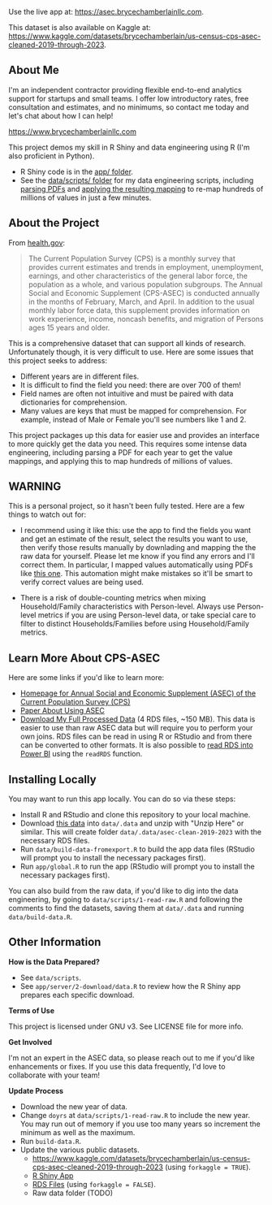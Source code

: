 Use the live app at: https://asec.brycechamberlainllc.com.

This dataset is also available on Kaggle at: https://www.kaggle.com/datasets/brycechamberlain/us-census-cps-asec-cleaned-2019-through-2023. 

## About Me

I'm an independent contractor providing flexible end-to-end analytics support for startups and small teams. I offer low introductory rates, free consultation and estimates, and no minimums, so contact me today and let's chat about how I can help!

https://www.brycechamberlainllc.com

This project demos my skill in R Shiny and data engineering using R (I'm also proficient in Python). 

* R Shiny code is in the [app/ folder](https://github.com/superchordate/ASEC-census-helper/tree/main/app).
* See the [data/scripts/ folder](https://github.com/superchordate/ASEC-census-helper/tree/main/data/scripts) for my data engineering scripts, including [parsing PDFs](https://github.com/superchordate/ASEC-census-helper/blob/main/data/scripts/2-data-dictionary.R) and [applying the resulting mapping](https://github.com/superchordate/ASEC-census-helper/blob/main/data/scripts/3-aggregate-clean.R) to re-map hundreds of millions of values in just a few minutes.

## About the Project

From [health.gov](https://health.gov/healthypeople/objectives-and-data/data-sources-and-methods/data-sources/current-population-survey-annual-social-and-economic-supplement-cps-asec):

> The Current Population Survey (CPS) is a monthly survey that provides current estimates and trends in employment, unemployment, earnings, and  other characteristics of the general labor force, the population as a  whole, and various population subgroups. The Annual Social and Economic  Supplement (CPS-ASEC) is conducted annually in the months of February, March, and April. In addition to the usual monthly labor force data, this supplement provides information on work experience, income, noncash benefits, and migration of Persons ages 15 years and older.

This is a comprehensive dataset that can support all kinds of research. Unfortunately though, it is very difficult to use. Here are some issues that this project seeks to address:

* Different years are in different files.
* It is difficult to find the field you need: there are over 700 of them!
* Field names are often not intuitive and must be paired with data dictionaries for comprehension. 
* Many values are keys that must be mapped for comprehension. For example, instead of Male or Female you'll see numbers like 1 and 2.

This project packages up this data for easier use and provides an interface to more quickly get the data you need. This requires some intense data engineering, including parsing a PDF for each year to get the value mappings, and applying this to map hundreds of millions of values. 

## WARNING

This is a personal project, so it hasn't been fully tested. Here are a few things to watch out for:

* I recommend using it like this: use the app to find the fields you want and get an estimate of the result, select the results you want to use, then verify those results manually by downlading and mapping the the raw data for yourself. Please let me know if you find any errors and I'll correct them. In particular, I mapped values automatically using PDFs like [this one](https://www2.census.gov/programs-surveys/cps/datasets/2023/march/asec2023_ddl_pub_full.pdf). This automation might make mistakes so it'll be smart to verify correct values are being used.

* There is a risk of double-counting metrics when mixing Household/Family characteristics with Person-level. Always use Person-level metrics if you are using Person-level data, or take special care to filter to distinct Households/Families before using Household/Family metrics. 

## Learn More About CPS-ASEC

Here are some links if you'd like to learn more:

* [Homepage for Annual Social and Economic Supplement (ASEC) of the Current Population Survey (CPS)](https://www.census.gov/programs-surveys/saipe/guidance/model-input-data/cpsasec.html)
* [Paper About Using ASEC](https://cps.ipums.org/cps/resources/linking/4.workingpaper16.pdf)
* [Download My Full Processed Data](https://storage.googleapis.com/data-downloads-by-bryce/asec-clean-2020-2024-rds.zip) (4 RDS files, ~150 MB). This data is easier to use than raw ASEC data but will require you to perform your own joins. RDS files can be read in using R or RStudio and from there can be converted to other formats. It is also possible to [read RDS into Power BI](https://www.sqlshack.com/import-data-using-r-in-power-bi/) using the `readRDS` function.

## Installing Locally

You may want to run this app locally. You can do so via these steps:

* Install R and RStudio and clone this repository to your local machine.
* Download [this data](https://storage.googleapis.com/data-downloads-by-bryce/asec-clean-2020-2024-rds.zip) into `data/.data` and unzip with "Unzip Here" or similar. This will create folder `data/.data/asec-clean-2019-2023` with the necessary RDS files. 
* Run `data/build-data-fromexport.R` to build the app data files (RStudio will prompt you to install the necessary packages first).
* Run `app/global.R` to run the app (RStudio will prompt you to install the necessary packages first).

You can also build from the raw data, if you'd like to dig into the data engineering, by going to `data/scripts/1-read-raw.R` and following the comments to find the datasets, saving them at `data/.data` and running `data/build-data.R`.

## Other Information

**How is the Data Prepared?**

* See `data/scripts`.
* See `app/server/2-download/data.R` to review how the R Shiny app prepares each specific download. 

**Terms of Use**

This project is licensed under GNU v3. See LICENSE file for more info. 

**Get Involved**

I'm not an expert in the ASEC data, so please reach out to me if you'd like enhancements or fixes. If you use this data frequently, I'd love to collaborate with your team!  

**Update Process**

* Download the new year of data. 
* Change `doyrs` at `data/scripts/1-read-raw.R` to include the new year. You may run out of memory if you use too many years so increment the minimum as well as the maximum. 
* Run `build-data.R`. 
* Update the various public datasets. 
   - https://www.kaggle.com/datasets/brycechamberlain/us-census-cps-asec-cleaned-2019-through-2023 (using `forkaggle = TRUE`).
   - [R Shiny App](https://asec.brycechamberlainllc.com)
   - [RDS Files](https://storage.googleapis.com/data-downloads-by-bryce/asec-clean-2020-2024-rds.zip) (using `forkaggle = FALSE`).
   - Raw data folder (TODO)


